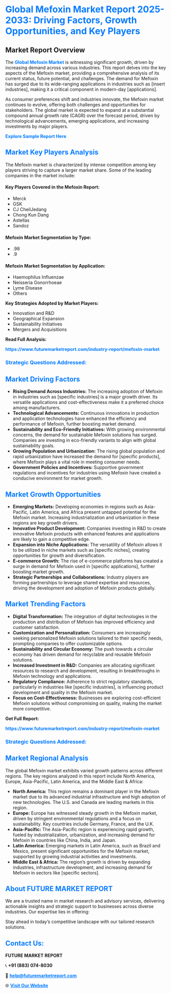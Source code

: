 <h1 style="color: #007BFF;">Global Mefoxin Market Report 2025-2033: Driving Factors, Growth Opportunities, and Key Players</h1>

<section id="overview">
<h2>Market Report Overview</h2>
<p>The <a href="https://www.futuremarketreport.com/industry-report/mefoxin-market" style="color: #007BFF; text-decoration: none;"><strong>Global Mefoxin Market</strong></a> is witnessing significant growth, driven by increasing demand across various industries. This report delves into the key aspects of the Mefoxin market, providing a comprehensive analysis of its current status, future potential, and challenges. The demand for Mefoxin has surged due to its wide-ranging applications in industries such as [insert industries], making it a critical component in modern-day [applications].</p>
<p>As consumer preferences shift and industries innovate, the Mefoxin market continues to evolve, offering both challenges and opportunities for stakeholders. The global market is expected to expand at a substantial compound annual growth rate (CAGR) over the forecast period, driven by technological advancements, emerging applications, and increasing investments by major players.</p>
</section>

<section id="overview">
<p><a href="https://www.futuremarketreport.com/request-sample/reportId=83298" style="color: #007BFF; text-decoration: none;"><strong>Explore Sample Report Here</strong></a></p>
</section>

<section id="key-players">
<h2 style="color: #007BFF;">Market Key Players Analysis</h2>
<p>The Mefoxin market is characterized by intense competition among key players striving to capture a larger market share. Some of the leading companies in the market include:</p>
<h4>Key Players Covered in the Mefoxin Report:</h4>
<ul><li>Merck</li><li>GSK</li><li>CJ CheilJedang</li><li>Chong Kun Dang</li><li>Astellas</li><li>Sandoz</li></ul>
<h4>Mefoxin Market Segmentation by Type:</h4>
<ul><li>.98</li><li>.9</li></ul>

<h4>Mefoxin Market Segmentation by Application:</h4>
<ul><li>Haemophilus Influenzae</li><li>Neisseria Gonorrhoeae</li><li>Lyme Disease</li><li>Others</li></ul>
<p><strong>Key Strategies Adopted by Market Players:</strong></p>
<ul>
<li>Innovation and R&D</li>
<li>Geographical Expansion</li>
<li>Sustainability Initiatives</li>
<li>Mergers and Acquisitions</li>
</ul>
</section>

<section>
<p><strong>Read Full Analysis: </strong></p><a href="https://www.futuremarketreport.com/industry-report/mefoxin-market" style="color: #007BFF; text-decoration: none;"><strong>https://www.futuremarketreport.com/industry-report/mefoxin-market</strong></a>
<h3 style="color: #007BFF;">Strategic Questions Addressed:</h3>
</section>

<section id="driving-factors">
<h2 style="color: #007BFF;">Market Driving Factors</h2>
<ul>
<li><strong>Rising Demand Across Industries:</strong> The increasing adoption of Mefoxin in industries such as [specific industries] is a major growth driver. Its versatile applications and cost-effectiveness make it a preferred choice among manufacturers.</li>
<li><strong>Technological Advancements:</strong> Continuous innovations in production and application technologies have enhanced the efficiency and performance of Mefoxin, further boosting market demand.</li>
<li><strong>Sustainability and Eco-Friendly Initiatives:</strong> With growing environmental concerns, the demand for sustainable Mefoxin solutions has surged. Companies are investing in eco-friendly variants to align with global sustainability goals.</li>
<li><strong>Growing Population and Urbanization:</strong> The rising global population and rapid urbanization have increased the demand for [specific products], where Mefoxin plays a vital role in meeting consumer needs.</li>
<li><strong>Government Policies and Incentives:</strong> Supportive government regulations and incentives for industries using Mefoxin have created a conducive environment for market growth.</li>
</ul>
</section>

<section id="growth-opportunities">
<h2 style="color: #007BFF;">Market Growth Opportunities</h2>
<ul>
<li><strong>Emerging Markets:</strong> Developing economies in regions such as Asia-Pacific, Latin America, and Africa present untapped potential for the Mefoxin market. Increasing industrialization and urbanization in these regions are key growth drivers.</li>
<li><strong>Innovative Product Development:</strong> Companies investing in R&D to create innovative Mefoxin products with enhanced features and applications are likely to gain a competitive edge.</li>
<li><strong>Expansion into Niche Applications:</strong> The versatility of Mefoxin allows it to be utilized in niche markets such as [specific niches], creating opportunities for growth and diversification.</li>
<li><strong>E-commerce Growth:</strong> The rise of e-commerce platforms has created a surge in demand for Mefoxin used in [specific applications], further boosting market growth.</li>
<li><strong>Strategic Partnerships and Collaborations:</strong> Industry players are forming partnerships to leverage shared expertise and resources, driving the development and adoption of Mefoxin products globally.</li>
</ul>
</section>

<section id="trending-factors">
<h2 style="color: #007BFF;">Market Trending Factors</h2>
<ul>
<li><strong>Digital Transformation:</strong> The integration of digital technologies in the production and distribution of Mefoxin has improved efficiency and customer satisfaction.</li>
<li><strong>Customization and Personalization:</strong> Consumers are increasingly seeking personalized Mefoxin solutions tailored to their specific needs, prompting companies to offer customizable options.</li>
<li><strong>Sustainability and Circular Economy:</strong> The push towards a circular economy has driven demand for recyclable and reusable Mefoxin solutions.</li>
<li><strong>Increased Investment in R&D:</strong> Companies are allocating significant resources to research and development, resulting in breakthroughs in Mefoxin technology and applications.</li>
<li><strong>Regulatory Compliance:</strong> Adherence to strict regulatory standards, particularly in industries like [specific industries], is influencing product development and quality in the Mefoxin market.</li>
<li><strong>Focus on Cost-Effectiveness:</strong> Businesses are exploring cost-efficient Mefoxin solutions without compromising on quality, making the market more competitive.</li>
</ul>
</section>

<section>
<p><strong>Get Full Report: </strong></p><a href="https://www.futuremarketreport.com/industry-report/mefoxin-market" style="color: #007BFF; text-decoration: none;"><strong>https://www.futuremarketreport.com/industry-report/mefoxin-market</strong></a>
<h3 style="color: #007BFF;">Strategic Questions Addressed:</h3>
</section>


<section id="regional-analysis">
<h2 style="color: #007BFF;">Market Regional Analysis</h2>
<p>The global Mefoxin market exhibits varied growth patterns across different regions. The key regions analyzed in this report include North America, Europe, Asia-Pacific, Latin America, and the Middle East & Africa:</p>
<ul>
<li><strong>North America:</strong> This region remains a dominant player in the Mefoxin market due to its advanced industrial infrastructure and high adoption of new technologies. The U.S. and Canada are leading markets in this region.</li>
<li><strong>Europe:</strong> Europe has witnessed steady growth in the Mefoxin market, driven by stringent environmental regulations and a focus on sustainability. Key countries include Germany, France, and the U.K.</li>
<li><strong>Asia-Pacific:</strong> The Asia-Pacific region is experiencing rapid growth, fueled by industrialization, urbanization, and increasing demand for Mefoxin in countries like China, India, and Japan.</li>
<li><strong>Latin America:</strong> Emerging markets in Latin America, such as Brazil and Mexico, present significant opportunities for the Mefoxin market, supported by growing industrial activities and investments.</li>
<li><strong>Middle East & Africa:</strong> The region’s growth is driven by expanding industries, infrastructure development, and increasing demand for Mefoxin in sectors like [specific sectors].</li>
</ul>
</section>

<footer>
<h2 style="color: #007BFF;">About FUTURE MARKET REPORT</h2>
<p>We are a trusted name in market research and advisory services, delivering actionable insights and strategic support to businesses across diverse industries. Our expertise lies in offering:</p>

<p>Stay ahead in today’s competitive landscape with our tailored research solutions.</p>

<h2 style="color: #007BFF;">Contact Us:</h2>
<p><strong>FUTURE MARKET REPORT</strong></p>
<p>📞 <strong>+91 (883) 074-8030</strong></p>
<p>📧 <strong><a href="mailto:help@futuremarketreport.com" style="color: #007BFF;">help@futuremarketreport.com</a></strong></p>
<p>🌐 <strong><a href="https://www.futuremarketreport.com/" style="color: #007BFF;">Visit Our Website</a></strong></p>
</footer>